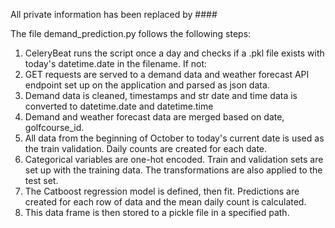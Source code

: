 All private information has been replaced by ####

The file demand_prediction.py follows the following steps:

1. CeleryBeat runs the script once a day and checks if a .pkl file exists with today's datetime.date in the filename. If not:
2. GET requests are served to a demand data and weather forecast API endpoint set up on the application and parsed as json data.
3. Demand data is cleaned, timestamps and str date and time data is converted to datetime.date and datetime.time
4. Demand and weather forecast data are merged based on date, golfcourse_id.
5. All data from the beginning of October to today's current date is used as the train validation. Daily counts are created for each date.
6. Categorical variables are one-hot encoded. Train and validation sets are set up with the training data. The transformations are also applied to the test set.
7. The Catboost regression model is defined, then fit. Predictions are created for each row of data and the mean daily count is calculated.
8. This data frame is then stored to a pickle file in a specified path.
